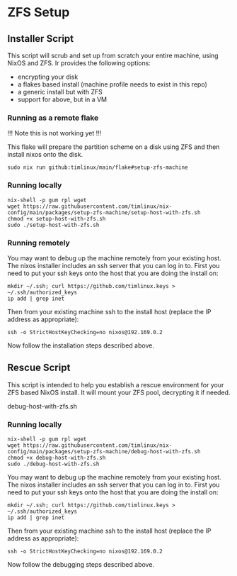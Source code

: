 # ZFS Setup

## Installer Script

This script will scrub and set up from scratch your entire machine, using
NixOS and ZFS. Ir provides the following options:

* encrypting your disk
* a flakes based install (machine profile needs to exist in this repo)
* a generic install but with ZFS
* support for above, but  in a VM 

### Running as a remote flake

!!! Note this is not working yet !!!

This flake will prepare the partition scheme on a disk using ZFS and then
install nixos onto the disk.

```
sudo nix run github:timlinux/main/flake#setup-zfs-machine
```

### Running locally

```
nix-shell -p gum rpl wget
wget https://raw.githubusercontent.com/timlinux/nix-config/main/packages/setup-zfs-machine/setup-host-with-zfs.sh 
chmod +x setup-host-with-zfs.sh
sudo ./setup-host-with-zfs.sh
```

### Running remotely

You may want to debug up the machine remotely from your 
existing host. The nixos installer includes an ssh server 
that you can log in to. First you need to put your ssh keys
onto the host that you are doing the install on:

```
mkdir ~/.ssh; curl https://github.com/timlinux.keys > ~/.ssh/authorized_keys
ip add | grep inet
```

Then from your existing machine ssh to the install host (replace the IP
address as appropriate):

```
ssh -o StrictHostKeyChecking=no nixos@192.169.0.2
```

Now follow the installation steps described above.

## Rescue Script

This script is intended to help you establish a rescue environment
for your ZFS based NixOS install. It will mount your ZFS pool, 
decrypting it if needed.

debug-host-with-zfs.sh

### Running locally

```
nix-shell -p gum rpl wget
wget https://raw.githubusercontent.com/timlinux/nix-config/main/packages/setup-zfs-machine/debug-host-with-zfs.sh 
chmod +x debug-host-with-zfs.sh
sudo ./debug-host-with-zfs.sh
```

You may want to debug up the machine remotely from your 
existing host. The nixos installer includes an ssh server 
that you can log in to. First you need to put your ssh keys
onto the host that you are doing the install on:

```
mkdir ~/.ssh; curl https://github.com/timlinux.keys > ~/.ssh/authorized_keys
ip add | grep inet
```

Then from your existing machine ssh to the install host (replace the IP
address as appropriate):

```
ssh -o StrictHostKeyChecking=no nixos@192.169.0.2
```

Now follow the debugging steps described above.
